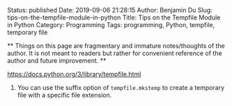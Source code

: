 Status: published
Date: 2019-09-06 21:28:15
Author: Benjamin Du
Slug: tips-on-the-tempfile-module-in-python
Title: Tips on the Tempfile Module in Python
Category: Programming
Tags: programming, Python, tempfile, temporary file

**
Things on this page are fragmentary and immature notes/thoughts of the author.
It is not meant to readers but rather for convenient reference of the author and future improvement.
**

https://docs.python.org/3/library/tempfile.html

1. You can use the suffix option of `tempfile.mkstemp` to create a temporary file with a specific file extension.
